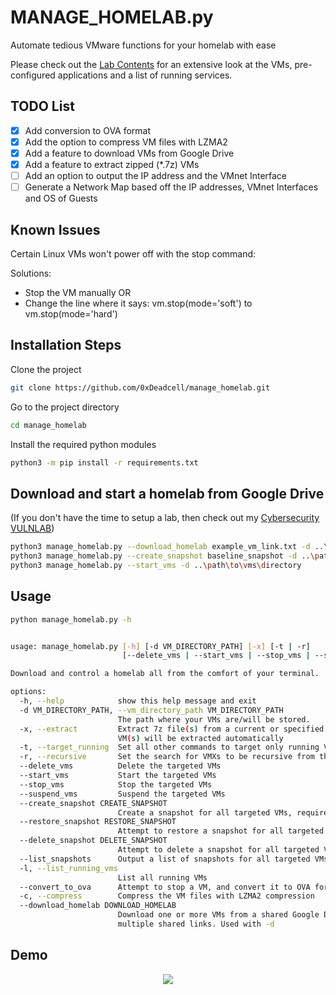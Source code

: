 
# MANAGE_HOMELAB.py

Automate tedious VMware functions for your homelab with ease

Please check out the [Lab Contents](/lab_contents) for an extensive look at the VMs, pre-configured applications and a list of running services.

## TODO List

- [x] Add conversion to OVA format
- [x] Add the option to compress VM files with LZMA2
- [x] Add a feature to download VMs from Google Drive
- [x] Add a feature to extract zipped (*.7z) VMs
- [ ] Add an option to output the IP address and the VMnet Interface
- [ ] Generate a Network Map based off the IP addresses, VMnet Interfaces and OS of Guests

## Known Issues
Certain Linux VMs won't power off with the stop command:

Solutions:
- Stop the VM manually
OR
- Change the line where it says: vm.stop(mode='soft') to vm.stop(mode='hard') 

## Installation Steps

Clone the project

```bash
git clone https://github.com/0xDeadcell/manage_homelab.git
```

Go to the project directory

```bash
cd manage_homelab
```

Install the required python modules

```bash
python3 -m pip install -r requirements.txt
```

## Download and start a homelab from Google Drive

(If you don't have the time to setup a lab, then check out my [Cybersecurity VULNLAB](/lab_contents))

```bash
python3 manage_homelab.py --download_homelab example_vm_link.txt -d ..\path\to\vm\directory -x
python3 manage_homelab.py --create_snapshot baseline_snapshot -d ..\path\to\vm\directory
python3 manage_homelab.py --start_vms -d ..\path\to\vms\directory
```


## Usage

```bash
python manage_homelab.py -h


usage: manage_homelab.py [-h] [-d VM_DIRECTORY_PATH] [-x] [-t | -r]
                         [--delete_vms | --start_vms | --stop_vms | --suspend_vms | --create_snapshot CREATE_SNAPSHOT | --restore_snapshot RESTORE_SNAPSHOT | --delete_snapshot DELETE_SNAPSHOT | --list_snapshots | -l | --convert_to_ova | -c | --download_homelab DOWNLOAD_HOMELAB]

Download and control a homelab all from the comfort of your terminal.

options:
  -h, --help            show this help message and exit
  -d VM_DIRECTORY_PATH, --vm_directory_path VM_DIRECTORY_PATH
                        The path where your VMs are/will be stored.
  -x, --extract         Extract 7z file(s) from a current or specified directory, when used with --download_homelab
                        VM(s) will be extracted automatically
  -t, --target_running  Set all other commands to target only running VMs
  -r, --recursive       Set the search for VMXs to be recursive from the specified directory
  --delete_vms          Delete the targeted VMs
  --start_vms           Start the targeted VMs
  --stop_vms            Stop the targeted VMs
  --suspend_vms         Suspend the targeted VMs
  --create_snapshot CREATE_SNAPSHOT
                        Create a snapshot for all targeted VMs, requires a snapshot name
  --restore_snapshot RESTORE_SNAPSHOT
                        Attempt to restore a snapshot for all targeted VMs, requires a snapshot name
  --delete_snapshot DELETE_SNAPSHOT
                        Attempt to delete a snapshot for all targeted VMs, requires a snapshot name
  --list_snapshots      Output a list of snapshots for all targeted VMs
  -l, --list_running_vms
                        List all running VMs
  --convert_to_ova      Attempt to stop a VM, and convert it to OVA format
  -c, --compress        Compress the VM files with LZMA2 compression
  --download_homelab DOWNLOAD_HOMELAB
                        Download one or more VMs from a shared Google Drive by specifying a file containing one or
                        multiple shared links. Used with -d
```

## Demo
<p align="center"><img src="/images/render_compressed.gif?raw=true"/></p>
